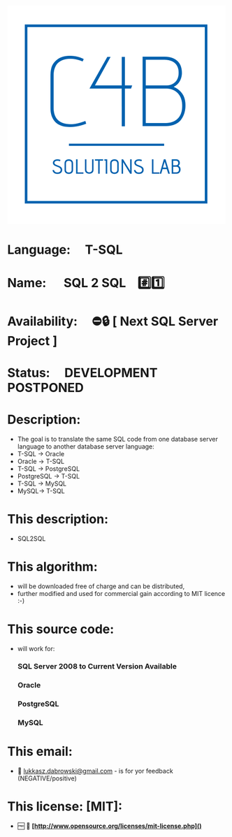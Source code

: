 <img src="https://github.com/C4B-Solutions-Lab/SoftwareDevelopment-T-SQL-3/blob/master/C4B_Solutions_Lab.png"></img>
# Language:&nbsp;&nbsp;&nbsp;&nbsp;&nbsp;T-SQL
# Name:&nbsp;&nbsp;&nbsp;&nbsp;&nbsp; SQL 2 SQL&nbsp;&nbsp;&nbsp;&nbsp;:hash::one:
# Availability:&nbsp;&nbsp;&nbsp;&nbsp;&nbsp;:no_entry::lock:&nbsp;[ Next SQL Server Project ]
# Status:&nbsp;&nbsp;&nbsp;&nbsp;&nbsp;DEVELOPMENT POSTPONED
# Description:
 - The goal is to translate the same SQL code from one database server language to another database server language:
 - T-SQL -> Oracle
 - Oracle -> T-SQL
 - T-SQL -> PostgreSQL
 - PostgreSQL -> T-SQL
 - T-SQL -> MySQL
 - MySQL-> T-SQL
# This description:
 - SQL2SQL
 
# This algorithm:
  - will be downloaded free of charge and can be distributed,
  - further modified and used for commercial gain according to MIT licence :-)
  
# This source code:
  - will work for:
    ### SQL Server 2008 to Current Version Available
    ### Oracle
    ### PostgreSQL
    ### MySQL
    
# This email:
  - :email:&nbsp;lukkasz.dabrowski@gmail.com - is for yor feedback (NEGATIVE/positive)
  
# This license: [MIT]:
 - :free:&nbsp;:book:&nbsp;**[http://www.opensource.org/licenses/mit-license.php]()**
